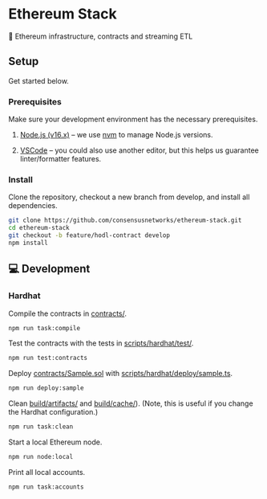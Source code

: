 # Ethereum Stack

💎 Ethereum infrastructure, contracts and streaming ETL

## Setup

Get started below.

### Prerequisites

Make sure your development environment has the necessary prerequisites.

1. [Node.js (v16.x)](https://nodejs.org/en/download/) – we use [nvm](https://github.com/nvm-sh/nvm) to manage Node.js versions.

2. [VSCode](https://code.visualstudio.com/) – you could also use another editor, but this helps us guarantee linter/formatter features.

### Install

Clone the repository, checkout a new branch from develop, and install all dependencies.

```zsh
git clone https://github.com/consensusnetworks/ethereum-stack.git
cd ethereum-stack
git checkout -b feature/hodl-contract develop
npm install
```

## 💻 Development

### Hardhat

Compile the contracts in [contracts/](contracts/).

```zsh
npm run task:compile
```

Test the contracts with the tests in [scripts/hardhat/test/](scripts/hardhat/test/).

```zsh
npm run test:contracts
```

Deploy [contracts/Sample.sol](contracts/Sample.sol) with [scripts/hardhat/deploy/sample.ts](scripts/hardhat/deploy/sample.ts).

```zsh
npm run deploy:sample
```

Clean [build/artifacts/](build/artifacts/) and [build/cache/](build/cache/)). (Note, this is useful if you change the Hardhat configuration.)

```zsh
npm run task:clean
```

Start a local Ethereum node.

```zsh
npm run node:local
```

Print all local accounts.

```zsh
npm run task:accounts
```
